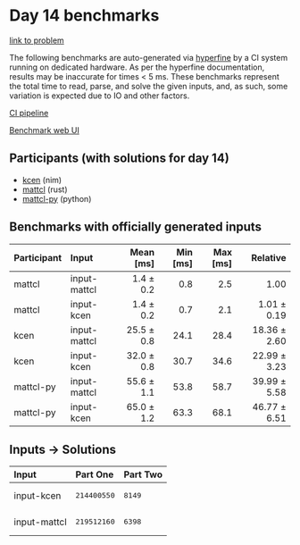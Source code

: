 # Day 14 benchmarks

[link to problem](https://adventofcode.com/2024/day/14)

The following benchmarks are auto-generated via
[hyperfine](https://github.com/sharkdp/hyperfine) by a CI system running on
dedicated hardware. As per the hyperfine documentation, results may be
inaccurate for times < 5 ms. These benchmarks represent the total time to read,
parse, and solve the given inputs, and, as such, some variation is expected due
to IO and other factors.

[CI pipeline](http://ci.papercode.net:8080/teams/main/pipelines/aoc2024)

[Benchmark web UI](https://aoc.ancalagon.black)


## Participants (with solutions for day 14)

- [kcen](https://github.com/kcen/aoc2024) (nim)
- [mattcl](https://github.com/mattcl/aoc2024) (rust)
- [mattcl-py](https://github.com/mattcl/aoc2024-py) (python)


## Benchmarks with officially generated inputs

| Participant | Input | Mean [ms] | Min [ms] | Max [ms] | Relative |
|:---|:---|---:|---:|---:|---:|
| mattcl | input-mattcl | 1.4 ± 0.2 | 0.8 | 2.5 | 1.00 |
| mattcl | input-kcen | 1.4 ± 0.2 | 0.7 | 2.1 | 1.01 ± 0.19 |
| kcen | input-mattcl | 25.5 ± 0.8 | 24.1 | 28.4 | 18.36 ± 2.60 |
| kcen | input-kcen | 32.0 ± 0.8 | 30.7 | 34.6 | 22.99 ± 3.23 |
| mattcl-py | input-mattcl | 55.6 ± 1.1 | 53.8 | 58.7 | 39.99 ± 5.58 |
| mattcl-py | input-kcen | 65.0 ± 1.2 | 63.3 | 68.1 | 46.77 ± 6.51 |


## Inputs -> Solutions

| Input | Part One | Part Two |
|:---|:---|:---|
|input-kcen|<pre>214400550</pre>|<pre>8149</pre>|
|input-mattcl|<pre>219512160</pre>|<pre>6398</pre>|